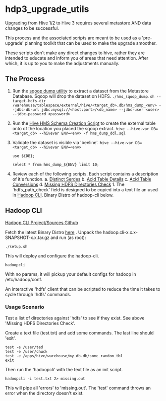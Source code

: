 # hdp3_upgrade_utils

Upgrading from Hive 1/2 to Hive 3 requires several metastore AND data changes to be successful.

This process and the associated scripts are meant to be used as a 'pre-upgrade' planning toolkit that can be used to make the upgrade smoother.

These scripts don't make any direct changes to hive, rather they are intended to educate and inform you of areas that need attention.  After which, it is up to you to make the adjustments manually.

## The Process

1. Run the [sqoop dump utility](./hms_sqoop_dump.sh) to extract a dataset from the Metastore Database.  Sqoop will drop the dataset on HDFS.
    `./hms_sqoop_dump.sh --target-hdfs-dir /warehouse/tablespace/external/hive/<target_db>.db/hms_dump_<env> --jdbc-db-url jdbc:mysql://<host:port>/<db_name> --jdbc-user <user> --jdbc-password <password>`

2. Run the [Hive HMS Schema Creation Script](./hms_dump_ddl.sql) to create the external table onto of the location you placed the sqoop extract.
    `hive --hive-var DB=<target_db> --hivevar ENV=<env> -f hms_dump_ddl.sql`
    
3. Validate the dataset is visible via 'beeline'.
    `hive --hive-var DB=<target_db> --hivevar ENV=<env>`
    ```
    use ${DB};
    
    select * from hms_dump_${ENV} limit 10;
    ```
4. Review each of the following scripts. Each script contains a description of it's function.
    a. [Distinct Serdes](./distinct_serdes.sql)
    b. [Acid Table Details](./acid_table_details.sql)
    c. [Acid Table Conversions](./acid_table_conversions.sql)
    d. [Missing HDFS Directories Check](./missing_table_dirs.sql)
        1. The 'hdfs_path_check' field is designed to be copied into a text file an used in [Hadoop CLI](https://github.com/dstreev/hadoop-cli).  Binary Distro of hadoop-cli below.
        
## Hadoop CLI

[Hadoop CLI Project/Sources Github](https://github.com/dstreev/hadoop-cli)

Fetch the latest Binary Distro [here](https://github.com/dstreev/hadoop-cli/releases) . Unpack the hadoop.cli-x.x.x-SNAPSHOT-x.x.tar.gz and run (as root):

`./setup.sh`

This will deploy and configure the hadoop-cli.

`hadoopcli`

With no params, it will pickup your default configs for hadoop in /etc/hadoop/conf.

An interactive 'hdfs' client that can be scripted to reduce the time it takes to cycle through 'hdfs' commands.

### Usage Scenario

Test a list of directories against 'hdfs' to see if they exist.  See above 'Missing HDFS Directories Check'.

Create a text file (test.txt) and add some commands.  The last line should 'exit'.
```
test -e /user/ted
test -e /user/chuck
test -e /apps/hive/warehouse/my_db.db/some_random_tbl
exit

```
Then run the 'hadoopcli' with the text file as an init script.

`hadoopcli -i test.txt 2> missing.out`

This will pipe all 'errors' to 'missing.out'.  The 'test' command throws an error when the directory doesn't exist.
